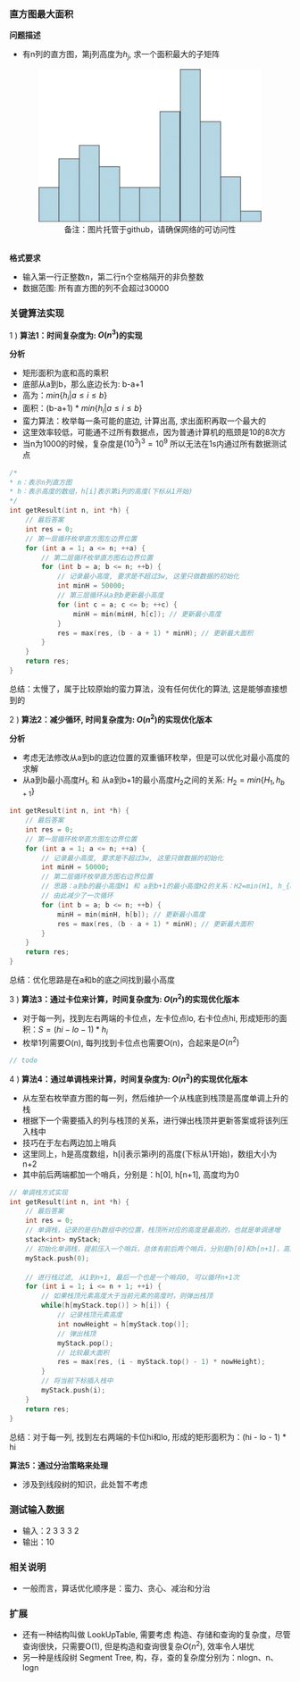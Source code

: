 ### 直方图最大面积

**问题描述**

- 有n列的直方图，第j列高度为$h_j$, 求一个面积最大的子矩阵

<div align="center">
    <img width="400" src="./screenshot/4.jpg">
    <br />
    <div style="text-align:center">备注：图片托管于github，请确保网络的可访问性</div>
    <br />
</div>

**格式要求**

- 输入第一行正整数n，第二行n个空格隔开的非负整数
- 数据范围: 所有直方图的列不会超过30000

### 关键算法实现

1 ) **算法1：时间复杂度为: $O(n^3)$的实现**

**分析**

- 矩形面积为底和高的乘积
- 底部从a到b，那么底边长为: b-a+1
- 高为：$min \{h_i | a \leq i \leq b \}$
- 面积：(b-a+1) * $min \{h_i | a \leq i \leq b \}$
- 蛮力算法：枚举每一条可能的底边, 计算出高, 求出面积再取一个最大的
- 这里效率较低，可能通不过所有数据点，因为普通计算机的瓶颈是10的8次方
- 当n为1000的时候，复杂度是$(10^3)^3 = 10^9$ 所以无法在1s内通过所有数据测试点

```cpp
/*
* n：表示n列直方图
* h：表示高度的数组，h[i]表示第i列的高度(下标从1开始)
*/
int getResult(int n, int *h) {
    // 最后答案
    int res = 0;
    // 第一层循环枚举直方图左边界位置
    for (int a = 1; a <= n; ++a) {
        // 第二层循环枚举直方图右边界位置
        for (int b = a; b <= n; ++b) {
            // 记录最小高度, 要求是不超过3w, 这里只做数据的初始化
            int minH = 50000;
            // 第三层循环从a到b更新最小高度
            for (int c = a; c <= b; ++c) {
                minH = min(minH, h[c]); // 更新最小高度
            }
            res = max(res, (b - a + 1) * minH); // 更新最大面积
        }
    }
    return res;
}
```

总结：太慢了，属于比较原始的蛮力算法，没有任何优化的算法, 这是能够直接想到的

2 ) **算法2：减少循环, 时间复杂度为: $O(n^2)$的实现优化版本**

**分析**

- 考虑无法修改从a到b的底边位置的双重循环枚举，但是可以优化对最小高度的求解
- 从a到b最小高度$H_1$, 和 从a到b+1的最小高度$H_2$之间的关系: $H_2 = min\{ H_1, h_{b+1} \}$

```cpp
int getResult(int n, int *h) {
    // 最后答案
    int res = 0;
    // 第一层循环枚举直方图左边界位置
    for (int a = 1; a <= n; ++a) {
        // 记录最小高度, 要求是不超过3w, 这里只做数据的初始化
        int minH = 50000;
        // 第二层循环枚举直方图右边界位置
        // 思路：a到b的最小高度H1 和 a到b+1的最小高度H2的关系：H2=min(H1, h_{b+1})
        // 由此减少了一次循环
        for (int b = a; b <= n; ++b) {
            minH = min(minH, h[b]); // 更新最小高度
            res = max(res, (b - a + 1) * minH); // 更新最大面积
        }
    }
    return res;
}
```

总结：优化思路是在a和b的底之间找到最小高度

3 ) **算法3：通过卡位来计算，时间复杂度为: $O(n^2)$的实现优化版本**

- 对于每一列，找到左右两端的卡位点，左卡位点lo, 右卡位点hi, 形成矩形的面积：$S = (hi - lo - 1) * h_i$
- 枚举1列需要O(n), 每列找到卡位点也需要O(n)，合起来是$O(n^2)$

```cpp
// todo

```

4 ) **算法4：通过单调栈来计算，时间复杂度为: $O(n^2)$的实现优化版本**

- 从左至右枚举直方图的每一列，然后维护一个从栈底到栈顶是高度单调上升的栈
- 根据下一个需要插入的列与栈顶的关系，进行弹出栈顶并更新答案或将该列压入栈中
- 技巧在于左右两边加上哨兵
- 这里同上，h是高度数组，h[i]表示第i列的高度(下标从1开始)，数组大小为n+2
- 其中前后两端都加一个哨兵，分别是：h[0], h[n+1], 高度均为0

```cpp
// 单调栈方式实现
int getResult(int n, int *h) {
    // 最后答案
    int res = 0;
    // 单调栈，记录的是在h数组中的位置，栈顶所对应的高度是最高的，也就是单调递增
    stack<int> myStack;
    // 初始化单调栈，提前压入一个哨兵，总体有前后两个哨兵，分别是h[0]和h[n+1]，高度都是0
    myStack.push(0);

    // 进行栈过滤, 从1到n+1, 最后一个也是一个哨兵0, 可以循环n+1次
    for (int i = 1; i <= n + 1; ++i) {
        // 如果栈顶元素高度大于当前元素的高度时，则弹出栈顶
        while(h[myStack.top()] > h[i]) {
            // 记录栈顶元素高度
            int nowHeight = h[myStack.top()];
            // 弹出栈顶
            myStack.pop();
            // 比较最大面积
            res = max(res, (i - myStack.top() - 1) * nowHeight);
        }
        // 将当前下标插入栈中
        myStack.push(i);
    }
    return res;
}
```

总结：对于每一列, 找到左右两端的卡位hi和lo, 形成的矩形面积为：(hi - lo - 1) * hi

**算法5：通过分治策略来处理**

- 涉及到线段树的知识，此处暂不考虑

### 测试输入数据

- 输入：2 3 3 3 2
- 输出：10

### 相关说明

- 一般而言，算话优化顺序是：蛮力、贪心、减治和分治

### 扩展

- 还有一种结构叫做 LookUpTable, 需要考虑 构造、存储和查询的复杂度，尽管查询很快，只需要O(1), 但是构造和查询很复杂$O(n^2)$, 效率令人堪忧
- 另一种是线段树 Segment Tree, 构，存，查的复杂度分别为：nlogn、n、logn
